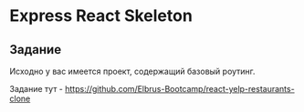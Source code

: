 # Express React Skeleton

## Задание

Исходно у вас имеется проект, содержащий базовый роутинг.

Задание тут - https://github.com/Elbrus-Bootcamp/react-yelp-restaurants-clone
